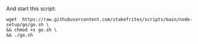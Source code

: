 And start this script:
```
wget  https://raw.githubusercontent.com/stakefrites/scripts/main/node-setup/go/go.sh \
&& chmod +x go.sh \
&& ./go.sh
```